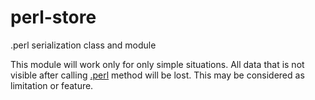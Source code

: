 perl-store
==========

.perl serialization class and module

This module will work only for only simple situations. All data that is not visible after calling [.perl](http://doc.perl6.org/routine/perl) method will be lost. This may be considered as limitation or feature. 
